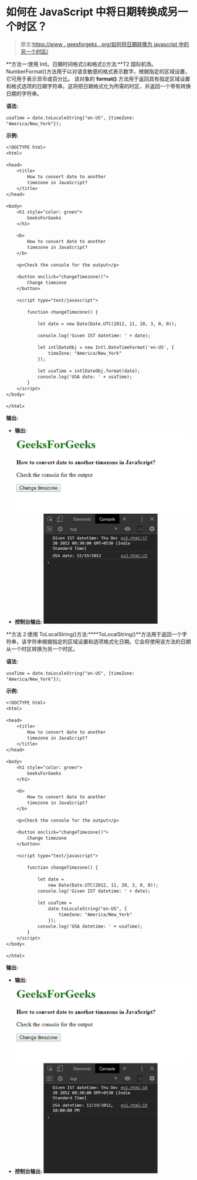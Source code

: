 # 如何在 JavaScript 中将日期转换成另一个时区？

> 原文:[https://www . geesforgeks . org/如何将日期转换为 javascript 中的另一个时区/](https://www.geeksforgeeks.org/how-to-convert-date-to-another-timezone-in-javascript/)

**方法一:使用 Intl。日期时间格式()和格式()方法:**T2 国际机场。NumberFormat()方法用于以对语言敏感的格式表示数字。根据指定的区域设置，它可用于表示货币或百分比。
该对象的 **format()** 方法用于返回具有指定区域设置和格式选项的日期字符串。这将把日期格式化为所需的时区，并返回一个带有转换日期的字符串。

**语法:**

```
usaTime = date.toLocaleString("en-US", {timeZone: "America/New_York"});

```

**示例:**

```
<!DOCTYPE html>
<html>

<head>
    <title>
        How to convert date to another
        timezone in JavaScript?
    </title>
</head>

<body>
    <h1 style="color: green">
        GeeksForGeeks
    </h1>

    <b>
        How to convert date to another
        timezone in JavaScript?
    </b>

    <p>Check the console for the output</p>

    <button onclick="changeTimezone()">
        Change timezone
    </button>

    <script type="text/javascript">

        function changeTimezone() {

            let date = new Date(Date.UTC(2012, 11, 20, 3, 0, 0));

            console.log('Given IST datetime: ' + date);

            let intlDateObj = new Intl.DateTimeFormat('en-US', {
                timeZone: "America/New_York"
            });

            let usaTime = intlDateObj.format(date);
            console.log('USA date: ' + usaTime);
        }
    </script>
</body>

</html>
```

**输出:**

*   **输出:**
    ![output-tolocale](img/ccf7a8e3fd3d56a0fef3d7373ea24dc1.png)
*   **控制台输出:**
    ![console-1](img/97bacb36b26f535a24dc4d88d3fda1e4.png)

**方法 2:使用 ToLocalString()方法:****ToLocalString()**方法用于返回一个字符串，该字符串根据指定的区域设置和选项格式化日期。它会将使用该方法的日期从一个时区转换为另一个时区。

**语法:**

```
usaTime = date.toLocaleString("en-US", {timeZone: "America/New_York"});
```

**示例:**

```
<!DOCTYPE html>
<html>

<head>
    <title>
        How to convert date to another
        timezone in JavaScript?
    </title>
</head>

<body>
    <h1 style="color: green">
        GeeksForGeeks
    </h1>

    <b>
        How to convert date to another
        timezone in JavaScript?
    </b>

    <p>Check the console for the output</p>

    <button onclick="changeTimezone()">
        Change timezone
    </button>

    <script type="text/javascript">

        function changeTimezone() {

            let date = 
                new Date(Date.UTC(2012, 11, 20, 3, 0, 0));
            console.log('Given IST datetime: ' + date);

            let usaTime = 
                date.toLocaleString("en-US", {
                    timeZone: "America/New_York" 
                });
            console.log('USA datetime: ' + usaTime);
        }
    </script>
</body>

</html>
```

**输出:**

*   **输出:**
    ![output-intl](img/3e5c6214d1f9eaba59cc7862d64e8f5a.png)
*   **控制台输出:**
    ![console-1](img/feae5dd851cf3a1848489684c85bf916.png)